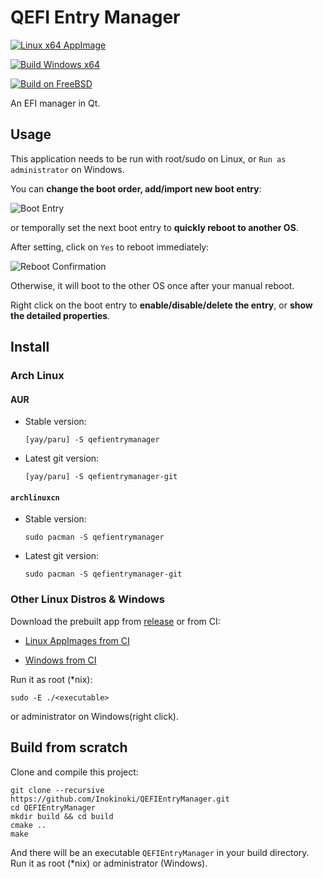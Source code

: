 # QEFI Entry Manager

[![Linux x64 AppImage](https://github.com/Inokinoki/QEFIEntryManager/actions/workflows/cmake-linux-amd64-appimage.yml/badge.svg)](https://github.com/Inokinoki/QEFIEntryManager/actions/workflows/cmake-linux-amd64-appimage.yml)

[![Build Windows x64](https://github.com/Inokinoki/QEFIEntryManager/actions/workflows/cmake-windows-x86-x64.yml/badge.svg)](https://github.com/Inokinoki/QEFIEntryManager/actions/workflows/cmake-windows-x86-x64.yml)

[![Build on FreeBSD](https://github.com/Inokinoki/QEFIEntryManager/actions/workflows/cmake-freebsd-amd64.yml/badge.svg)](https://github.com/Inokinoki/QEFIEntryManager/actions/workflows/cmake-freebsd-amd64.yml)

An EFI manager in Qt.

## Usage

This application needs to be run with root/sudo on Linux, or `Run as administrator` on Windows.

You can **change the boot order, add/import new boot entry**:

![Boot Entry](.github/main.png)

or temporally set the next boot entry to **quickly reboot to another OS**.

After setting, click on `Yes` to reboot immediately:

![Reboot Confirmation](.github/reboot_confirm.png)

Otherwise, it will boot to the other OS once after your manual reboot.

Right click on the boot entry to **enable/disable/delete the entry**, or **show the detailed properties**.

## Install

### Arch Linux

#### AUR

- Stable version:

   ```shell
   [yay/paru] -S qefientrymanager
   ```

- Latest git version:

   ```shell
   [yay/paru] -S qefientrymanager-git
   ```

#### `archlinuxcn`

- Stable version:

   ```shell
   sudo pacman -S qefientrymanager
   ```

- Latest git version:

   ```shell
   sudo pacman -S qefientrymanager-git
   ```

### Other Linux Distros & Windows

Download the prebuilt app from [release](https://github.com/Inokinoki/QEFIEntryManager/releases) or from CI:

- [Linux AppImages from CI](https://github.com/Inokinoki/QEFIEntryManager/actions/workflows/cmake-linux-amd64-appimage.yml)

- [Windows from CI](https://github.com/Inokinoki/QEFIEntryManager/actions/workflows/cmake-windows-x86-x64.yml)

Run it as root (*nix):

```shell
sudo -E ./<executable>
```

or administrator on Windows(right click).

## Build from scratch

Clone and compile this project:

```shell
git clone --recursive https://github.com/Inokinoki/QEFIEntryManager.git
cd QEFIEntryManager
mkdir build && cd build
cmake ..
make
```

And there will be an executable `QEFIEntryManager` in your build directory. Run it as root (*nix) or administrator (Windows).

